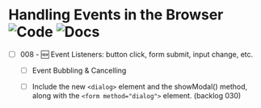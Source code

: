 # Handling Events in the Browser ![Code](https://img.shields.io/badge/Code%20Status-Walkthrough-blueviolet?logo=Visual%20Studio%20Code&labelColor=indigo)  ![Docs](https://img.shields.io/badge/Documentation%20Status-10--40%25%20Rough%20Outline-red?logo=Read%20the%20Docs)

- [ ] 008 - 🆕 Event Listeners: button click, form submit, input change, etc.
  - [ ] Event Bubbling & Cancelling
  - [ ] Include the new `<dialog>` element and the  showModal()  method, along with the `<form method="dialog">` element. (backlog 030)


